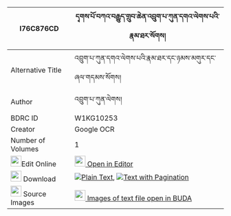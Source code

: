 |I76C876CD|དྭགས་པོ་བཀའ་བརྒྱུད་གྲུབ་ཆེན་འབྲུག་པ་ཀུན་དགའ་ལེགས་པའི་རྣམ་ཐར་སོགས། 
| --- | --- 
|Alternative Title |འབྲུག་པ་ཀུན་དགའ་ལེགས་པའི་རྣམ་ཐར་དང་ཉམས་མགུར་དང་ཞལ་གདམས་སོགས།
|Author| འབྲུག་པ་ཀུན་ལེགས།
|BDRC ID | W1KG10253
|Creator | Google OCR
|Number of Volumes| 1
|<img width="25" src="https://img.icons8.com/color/25/000000/edit-property.png">Edit Online| [<img width="25" src="https://avatars.githubusercontent.com/u/45091458?s=200&v=4"> Open in Editor](http://editor.openpecha.org/I76C876CD)
|<img width="25" src="https://img.icons8.com/fluent/48/000000/download-2.png"/>  Download | [![](https://img.icons8.com/color/20/000000/txt.png)Plain Text](https://github.com/Openpecha/I76C876CD/releases/download/v1/dakpo_ka_gyu_drubchen_drukpa_k_plain_I76C876CD.zip), [![](https://img.icons8.com/color/20/000000/txt.png)Text with Pagination](https://github.com/Openpecha/I76C876CD/releases/download/v1/dakpo_ka_gyu_drubchen_drukpa_k_pages_I76C876CD.zip)
|<img width="25" src="https://img.icons8.com/plasticine/100/000000/pictures-folder.png"/>  Source Images | [<img width="25" src="https://library.bdrc.io/icons/BUDA-small.svg"> Images of text file open in BUDA](https://library.bdrc.io/show/bdr:W1KG10253)